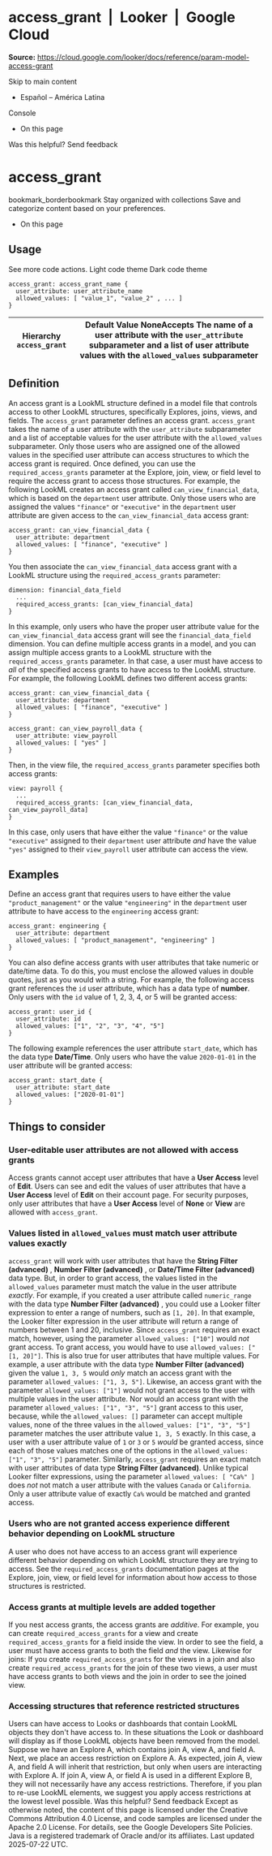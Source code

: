 # access_grant  |  Looker  |  Google Cloud

**Source:** https://cloud.google.com/looker/docs/reference/param-model-access-grant

Skip to main content 
  * Español – América Latina

Console 


  * On this page




Was this helpful?
Send feedback 
#  access_grant
bookmark_borderbookmark Stay organized with collections  Save and categorize content based on your preferences.
  * On this page


## Usage
See more code actions.
Light code theme
Dark code theme
```
access_grant: access_grant_name {
  user_attribute: user_attribute_name
  allowed_values: [ "value_1", "value_2" , ... ]
}

```

Hierarchy `access_grant` |  Default Value NoneAccepts The name of a user attribute with the `user_attribute` subparameter and a list of user attribute values with the `allowed_values` subparameter   
---|---  
## Definition
An access grant is a LookML structure defined in a model file that controls access to other LookML structures, specifically Explores, joins, views, and fields. The `access_grant` parameter defines an access grant.
`access_grant` takes the name of a user attribute with the `user_attribute` subparameter and a list of acceptable values for the user attribute with the `allowed_values` subparameter. Only those users who are assigned one of the allowed values in the specified user attribute can access structures to which the access grant is required.
Once defined, you can use the `required_access_grants` parameter at the Explore, join, view, or field level to require the access grant to access those structures.
For example, the following LookML creates an access grant called `can_view_financial_data`, which is based on the `department` user attribute. Only those users who are assigned the values `"finance"` or `"executive"` in the `department` user attribute are given access to the `can_view_financial_data` access grant:
```
access_grant: can_view_financial_data {
  user_attribute: department
  allowed_values: [ "finance", "executive" ]
}

```

You then associate the `can_view_financial_data` access grant with a LookML structure using the `required_access_grants` parameter:
```
dimension: financial_data_field
  ...
  required_access_grants: [can_view_financial_data]
}

```

In this example, only users who have the proper user attribute value for the `can_view_financial_data` access grant will see the `financial_data_field` dimension.
You can define multiple access grants in a model, and you can assign multiple access grants to a LookML structure with the `required_access_grants` parameter. In that case, a user must have access to _all_ of the specified access grants to have access to the LookML structure.
For example, the following LookML defines two different access grants:
```
access_grant: can_view_financial_data {
  user_attribute: department
  allowed_values: [ "finance", "executive" ]
}

access_grant: can_view_payroll_data {
  user_attribute: view_payroll
  allowed_values: [ "yes" ]
}

```

Then, in the view file, the `required_access_grants` parameter specifies both access grants:
```
view: payroll {
  ...
  required_access_grants: [can_view_financial_data, can_view_payroll_data]
}

```

In this case, only users that have either the value `"finance"` or the value `"executive"` assigned to their `department` user attribute _and_ have the value `"yes"` assigned to their `view_payroll` user attribute can access the view.
## Examples
Define an access grant that requires users to have either the value `"product_management"` or the value `"engineering"` in the `department` user attribute to have access to the `engineering` access grant:
```
access_grant: engineering {
  user_attribute: department
  allowed_values: [ "product_management", "engineering" ]
}

```

You can also define access grants with user attributes that take numeric or date/time data. To do this, you must enclose the allowed values in double quotes, just as you would with a string. For example, the following access grant references the `id` user attribute, which has a data type of **number**. Only users with the `id` value of 1, 2, 3, 4, or 5 will be granted access:
```
access_grant: user_id {
  user_attribute: id
  allowed_values: ["1", "2", "3", "4", "5"]
}

```

The following example references the user attribute `start_date`, which has the data type **Date/Time**. Only users who have the value `2020-01-01` in the user attribute will be granted access:
```
access_grant: start_date {
  user_attribute: start_date
  allowed_values: ["2020-01-01"]
}

```

## Things to consider
### User-editable user attributes are not allowed with access grants
Access grants cannot accept user attributes that have a **User Access** level of **Edit**. Users can see and edit the values of user attributes that have a **User Access** level of **Edit** on their account page. For security purposes, only user attributes that have a **User Access** level of **None** or **View** are allowed with `access_grant`.
### Values listed in `allowed_values` must match user attribute values exactly
`access_grant` will work with user attributes that have the **String Filter (advanced)** , **Number Filter (advanced)** , or **Date/Time Filter (advanced)** data type. But, in order to grant access, the values listed in the `allowed_values` parameter must match the value in the user attribute _exactly_.
For example, if you created a user attribute called `numeric_range` with the data type **Number Filter (advanced)** , you could use a Looker filter expression to enter a range of numbers, such as `[1, 20]`. In that example, the Looker filter expression in the user attribute will return a range of numbers between 1 and 20, inclusive. Since `access_grant` requires an exact match, however, using the parameter `allowed_values: ["10"]` would _not_ grant access. To grant access, you would have to use `allowed_values: ["[1, 20]"]`.
This is also true for user attributes that have multiple values. For example, a user attribute with the data type **Number Filter (advanced)** given the value `1, 3, 5` would _only_ match an access grant with the parameter `allowed_values: ["1, 3, 5"]`. Likewise, an access grant with the parameter `allowed_values: ["1"]` would not grant access to the user with multiple values in the user attribute. Nor would an access grant with the parameter `allowed_values: ["1", "3", "5"]` grant access to this user, because, while the `allowed_values: []` parameter can accept multiple values, none of the three values in the `allowed_values: ["1", "3", "5"]` parameter matches the user attribute value `1, 3, 5` exactly. In this case, a user with a user attribute value of `1` or `3` or `5` _would_ be granted access, since each of those values matches one of the options in the `allowed_values: ["1", "3", "5"]` parameter.
Similarly, `access_grant` requires an exact match with user attributes of data type **String Filter (advanced)**. Unlike typical Looker filter expressions, using the parameter `allowed_values: [ "Ca%" ]` does _not_ not match a user attribute with the values `Canada` or `California`. Only a user attribute value of exactly `Ca%` would be matched and granted access.
### Users who are not granted access experience different behavior depending on LookML structure
A user who does not have access to an access grant will experience different behavior depending on which LookML structure they are trying to access. See the `required_access_grants` documentation pages at the Explore, join, view, or field level for information about how access to those structures is restricted.
### Access grants at multiple levels are added together
If you nest access grants, the access grants are _additive_. For example, you can create `required_access_grants` for a view and create `required_access_grants` for a field inside the view. In order to see the field, a user must have access grants to both the field _and_ the view. Likewise for joins: If you create `required_access_grants` for the views in a join and also create `required_access_grants` for the join of these two views, a user must have access grants to both views and the join in order to see the joined view.
### Accessing structures that reference restricted structures
Users can have access to Looks or dashboards that contain LookML objects they don't have access to. In these situations the Look or dashboard will display as if those LookML objects have been removed from the model.
Suppose we have an Explore A, which contains join A, view A, and field A. Next, we place an access restriction on Explore A. As expected, join A, view A, and field A will inherit that restriction, but only when users are interacting with Explore A. If join A, view A, or field A is used in a different Explore B, they will not necessarily have any access restrictions. Therefore, if you plan to re-use LookML elements, we suggest you apply access restrictions at the lowest level possible.
Was this helpful?
Send feedback 
Except as otherwise noted, the content of this page is licensed under the Creative Commons Attribution 4.0 License, and code samples are licensed under the Apache 2.0 License. For details, see the Google Developers Site Policies. Java is a registered trademark of Oracle and/or its affiliates.
Last updated 2025-07-22 UTC.



